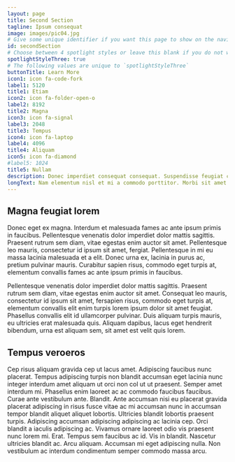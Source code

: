 ```yaml
---
layout: page
title: Second Section
tagline: Ipsum consequat
image: images/pic04.jpg
# Give some unique identifier if you want this page to show on the navigation menu
id: secondSection
# Choose between 4 spotlight styles or leave this blank if you do not want this page to be on the spotlight; to change the order in which pages appear, rename your spotlight pages prepending a number, like '1-page-name.md'
spotlightStyleThree: true
# The following values are unique to `spotlightStyleThree`
buttonTitle: Learn More
icon1: icon fa-code-fork
label1: 5120
title1: Etiam
icon2: icon fa-folder-open-o
label2: 8192
title2: Magna
icon3: icon fa-signal
label3: 2048
title3: Tempus
icon4: icon fa-laptop
label4: 4096
title4: Aliquam
icon5: icon fa-diamond
#label5: 1024
title5: Nullam
description: Donec imperdiet consequat consequat. Suspendisse feugiat congue posuere. Nulla massa urna, fermentum eget quam aliquet.
longText: Nam elementum nisl et mi a commodo porttitor. Morbi sit amet nisl eu arcu faucibus hendrerit vel a risus. Nam a orci mi, elementum ac arcu sit amet, fermentum pellentesque et purus. Integer maximus varius lorem, sed convallis diam accumsan sed. Etiam porttitor placerat sapien, sed eleifend a enim pulvinar faucibus semper quis ut arcu. Ut non nisl a mollis est efficitur vestibulum. Integer eget purus nec nulla mattis et accumsan ut magna libero. Morbi auctor iaculis porttitor. Sed ut magna ac risus et hendrerit scelerisque. Praesent eleifend lacus in lectus aliquam porta. Cras eu ornare dui curabitur lacinia.
---
```


## Magna feugiat lorem

Donec eget ex magna. Interdum et malesuada fames ac ante ipsum primis in faucibus. Pellentesque venenatis dolor imperdiet dolor mattis sagittis. Praesent rutrum sem diam, vitae egestas enim auctor sit amet. Pellentesque leo mauris, consectetur id ipsum sit amet, fergiat. Pellentesque in mi eu massa lacinia malesuada et a elit. Donec urna ex, lacinia in purus ac, pretium pulvinar mauris. Curabitur sapien risus, commodo eget turpis at, elementum convallis fames ac ante ipsum primis in faucibus.

Pellentesque venenatis dolor imperdiet dolor mattis sagittis. Praesent rutrum sem diam, vitae egestas enim auctor sit amet. Consequat leo mauris, consectetur id ipsum sit amet, fersapien risus, commodo eget turpis at, elementum convallis elit enim turpis lorem ipsum dolor sit amet feugiat. Phasellus convallis elit id ullamcorper pulvinar. Duis aliquam turpis mauris, eu ultricies erat malesuada quis. Aliquam dapibus, lacus eget hendrerit bibendum, urna est aliquam sem, sit amet est velit quis lorem.

## Tempus veroeros

Cep risus aliquam gravida cep ut lacus amet. Adipiscing faucibus nunc placerat. Tempus adipiscing turpis non blandit accumsan eget lacinia nunc integer interdum amet aliquam ut orci non col ut ut praesent. Semper amet interdum mi. Phasellus enim laoreet ac ac commodo faucibus faucibus. Curae ante vestibulum ante. Blandit. Ante accumsan nisi eu placerat gravida placerat adipiscing in risus fusce vitae ac mi accumsan nunc in accumsan tempor blandit aliquet aliquet lobortis. Ultricies blandit lobortis praesent turpis. Adipiscing accumsan adipiscing adipiscing ac lacinia cep. Orci blandit a iaculis adipiscing ac. Vivamus ornare laoreet odio vis praesent nunc lorem mi. Erat. Tempus sem faucibus ac id. Vis in blandit. Nascetur ultricies blandit ac. Arcu aliquam. Accumsan mi eget adipiscing nulla. Non vestibulum ac interdum condimentum semper commodo massa arcu.